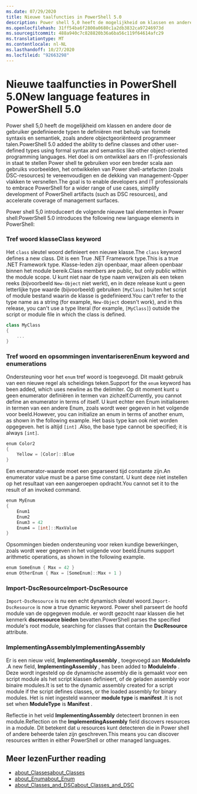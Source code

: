 ```yaml
---
ms.date: 07/29/2020
title: Nieuwe taalfuncties in PowerShell 5.0
description: Power shell 5,0 heeft de mogelijkheid om klassen en andere door de gebruiker gedefinieerde typen te definiëren met behulp van formele syntaxis en semantiek, zoals andere objectgeoriënteerd programmeer talen.
ms.openlocfilehash: 31ff54ba6f2800a0680c1a2db3832ca97246973d
ms.sourcegitcommit: 488a940c7c828820b36a6ba56c119f64614afc29
ms.translationtype: MT
ms.contentlocale: nl-NL
ms.lasthandoff: 10/27/2020
ms.locfileid: "92663298"
---
```

# <a name="new-language-features-in-powershell-50"></a><span data-ttu-id="4897e-103">Nieuwe taalfuncties in PowerShell 5.0</span><span class="sxs-lookup"><span data-stu-id="4897e-103">New language features in PowerShell 5.0</span></span>

<span data-ttu-id="4897e-104">Power shell 5,0 heeft de mogelijkheid om klassen en andere door de gebruiker gedefinieerde typen te definiëren met behulp van formele syntaxis en semantiek, zoals andere objectgeoriënteerd programmeer talen.</span><span class="sxs-lookup"><span data-stu-id="4897e-104">PowerShell 5.0 added the ability to define classes and other user-defined types using formal syntax and semantics like other object-oriented programming languages.</span></span> <span data-ttu-id="4897e-105">Het doel is om ontwikkel aars en IT-professionals in staat te stellen Power shell te gebruiken voor een breder scala aan gebruiks voorbeelden, het ontwikkelen van Power shell-artefacten (zoals DSC-resources) te vereenvoudigen en de dekking van management-Opper vlakken te versnellen.</span><span class="sxs-lookup"><span data-stu-id="4897e-105">The goal is to enable developers and IT professionals to embrace PowerShell for a wider range of use cases, simplify development of PowerShell artifacts (such as DSC resources), and accelerate coverage of management surfaces.</span></span>

<span data-ttu-id="4897e-106">Power shell 5,0 introduceert de volgende nieuwe taal elementen in Power shell:</span><span class="sxs-lookup"><span data-stu-id="4897e-106">PowerShell 5.0 introduces the following new language elements in PowerShell:</span></span>

### <a name="class-keyword"></a><span data-ttu-id="4897e-107">Tref woord klasse</span><span class="sxs-lookup"><span data-stu-id="4897e-107">Class keyword</span></span>

<span data-ttu-id="4897e-108">Het `class` sleutel woord definieert een nieuwe klasse.</span><span class="sxs-lookup"><span data-stu-id="4897e-108">The `class` keyword defines a new class.</span></span> <span data-ttu-id="4897e-109">Dit is een True .NET Framework type.</span><span class="sxs-lookup"><span data-stu-id="4897e-109">This is a true .NET Framework type.</span></span> <span data-ttu-id="4897e-110">Klasse-leden zijn openbaar, maar alleen openbaar binnen het module bereik.</span><span class="sxs-lookup"><span data-stu-id="4897e-110">Class members are public, but only public within the module scope.</span></span> <span data-ttu-id="4897e-111">U kunt niet naar de type naam verwijzen als een teken reeks (bijvoorbeeld `New-Object` niet werkt), en in deze release kunt u geen letterlijke type waarde (bijvoorbeeld) gebruiken `[MyClass]` buiten het script of module bestand waarin de klasse is gedefinieerd.</span><span class="sxs-lookup"><span data-stu-id="4897e-111">You can't refer to the type name as a string (for example, `New-Object` doesn't work), and in this release, you can't use a type literal (for example, `[MyClass]`) outside the script or module file in which the class is defined.</span></span>

```powershell
class MyClass
{
    ...
}
```

### <a name="enum-keyword-and-enumerations"></a><span data-ttu-id="4897e-112">Tref woord en opsommingen inventariseren</span><span class="sxs-lookup"><span data-stu-id="4897e-112">Enum keyword and enumerations</span></span>

<span data-ttu-id="4897e-113">Ondersteuning voor het `enum` tref woord is toegevoegd. Dit maakt gebruik van een nieuwe regel als scheidings teken.</span><span class="sxs-lookup"><span data-stu-id="4897e-113">Support for the `enum` keyword has been added, which uses newline as the delimiter.</span></span> <span data-ttu-id="4897e-114">Op dit moment kunt u geen enumerator definiëren in termen van zichzelf.</span><span class="sxs-lookup"><span data-stu-id="4897e-114">Currently, you cannot define an enumerator in terms of itself.</span></span> <span data-ttu-id="4897e-115">U kunt echter een Enum initialiseren in termen van een andere Enum, zoals wordt weer gegeven in het volgende voor beeld.</span><span class="sxs-lookup"><span data-stu-id="4897e-115">However, you can initialize an enum in terms of another enum, as shown in the following example.</span></span> <span data-ttu-id="4897e-116">Het basis type kan ook niet worden opgegeven. het is altijd `[int]` .</span><span class="sxs-lookup"><span data-stu-id="4897e-116">Also, the base type cannot be specified; it is always `[int]`.</span></span>

```powershell
enum Color2
{
    Yellow = [Color]::Blue
}
```

<span data-ttu-id="4897e-117">Een enumerator-waarde moet een geparseerd tijd constante zijn.</span><span class="sxs-lookup"><span data-stu-id="4897e-117">An enumerator value must be a parse time constant.</span></span> <span data-ttu-id="4897e-118">U kunt deze niet instellen op het resultaat van een aangeroepen opdracht.</span><span class="sxs-lookup"><span data-stu-id="4897e-118">You cannot set it to the result of an invoked command.</span></span>

```powershell
enum MyEnum
{
    Enum1
    Enum2
    Enum3 = 42
    Enum4 = [int]::MaxValue
}
```

<span data-ttu-id="4897e-119">Opsommingen bieden ondersteuning voor reken kundige bewerkingen, zoals wordt weer gegeven in het volgende voor beeld.</span><span class="sxs-lookup"><span data-stu-id="4897e-119">Enums support arithmetic operations, as shown in the following example.</span></span>

```powershell
enum SomeEnum { Max = 42 }
enum OtherEnum { Max = [SomeEnum]::Max + 1 }
```

### <a name="import-dscresource"></a><span data-ttu-id="4897e-120">Import-DscResource</span><span class="sxs-lookup"><span data-stu-id="4897e-120">Import-DscResource</span></span>

<span data-ttu-id="4897e-121">`Import-DscResource` is nu een echt dynamisch sleutel woord.</span><span class="sxs-lookup"><span data-stu-id="4897e-121">`Import-DscResource` is now a true dynamic keyword.</span></span> <span data-ttu-id="4897e-122">Power shell parseert de hoofd module van de opgegeven module. er wordt gezocht naar klassen die het kenmerk **dscresource bieden** bevatten.</span><span class="sxs-lookup"><span data-stu-id="4897e-122">PowerShell parses the specified module's root module, searching for classes that contain the **DscResource** attribute.</span></span>

### <a name="implementingassembly"></a><span data-ttu-id="4897e-123">ImplementingAssembly</span><span class="sxs-lookup"><span data-stu-id="4897e-123">ImplementingAssembly</span></span>

<span data-ttu-id="4897e-124">Er is een nieuw veld, **ImplementingAssembly** , toegevoegd aan **ModuleInfo** .</span><span class="sxs-lookup"><span data-stu-id="4897e-124">A new field, **ImplementingAssembly** , has been added to **ModuleInfo** .</span></span> <span data-ttu-id="4897e-125">Deze wordt ingesteld op de dynamische assembly die is gemaakt voor een script module als het script klassen definieert, of de geladen assembly voor binaire modules.</span><span class="sxs-lookup"><span data-stu-id="4897e-125">It is set to the dynamic assembly created for a script module if the script defines classes, or the loaded assembly for binary modules.</span></span> <span data-ttu-id="4897e-126">Het is niet ingesteld wanneer **module type** is **manifest** .</span><span class="sxs-lookup"><span data-stu-id="4897e-126">It is not set when **ModuleType** is **Manifest** .</span></span>

<span data-ttu-id="4897e-127">Reflectie in het veld **ImplementingAssembly** detecteert bronnen in een module.</span><span class="sxs-lookup"><span data-stu-id="4897e-127">Reflection on the **ImplementingAssembly** field discovers resources in a module.</span></span> <span data-ttu-id="4897e-128">Dit betekent dat u resources kunt detecteren die in Power shell of andere beheerde talen zijn geschreven.</span><span class="sxs-lookup"><span data-stu-id="4897e-128">This means you can discover resources written in either PowerShell or other managed languages.</span></span>

## <a name="further-reading"></a><span data-ttu-id="4897e-129">Meer lezen</span><span class="sxs-lookup"><span data-stu-id="4897e-129">Further reading</span></span>

- [<span data-ttu-id="4897e-130">about_Classes</span><span class="sxs-lookup"><span data-stu-id="4897e-130">about_Classes</span></span>](/powershell/module/microsoft.powershell.core/about/about_classes)
- [<span data-ttu-id="4897e-131">about_Enum</span><span class="sxs-lookup"><span data-stu-id="4897e-131">about_Enum</span></span>](/powershell/module/microsoft.powershell.core/about/about_enum)
- [<span data-ttu-id="4897e-132">about_Classes_and_DSC</span><span class="sxs-lookup"><span data-stu-id="4897e-132">about_Classes_and_DSC</span></span>](/powershell/module/psdesiredstateconfiguration/about/about_classes_and_dsc)
